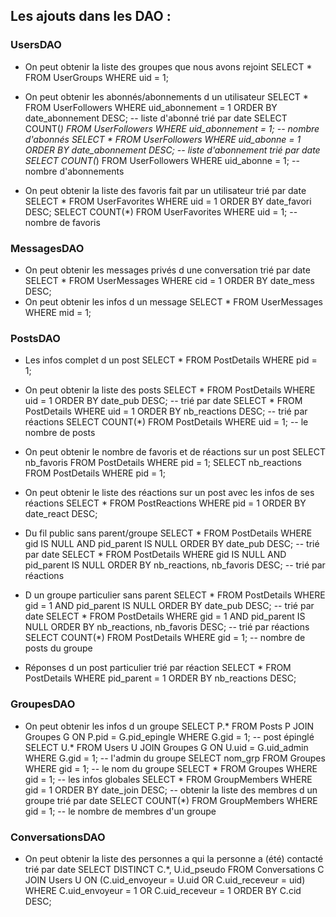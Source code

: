 ## Les ajouts dans les DAO :

### UsersDAO

- On peut obtenir la liste des groupes que nous avons rejoint
SELECT * FROM UserGroups WHERE uid = 1;

- On peut obtenir les abonnés/abonnements d un utilisateur
SELECT * FROM UserFollowers WHERE uid_abonnement = 1 ORDER BY date_abonnement DESC; -- liste d'abonné trié par date
SELECT COUNT(*) FROM UserFollowers WHERE uid_abonnement = 1; -- nombre d'abonnés
SELECT * FROM UserFollowers WHERE uid_abonne = 1 ORDER BY date_abonnement DESC; -- liste d'abonnement trié par date
SELECT COUNT(*) FROM UserFollowers WHERE uid_abonne = 1; -- nombre d'abonnements

- On peut obtenir la liste des favoris fait par un utilisateur trié par date
SELECT * FROM UserFavorites WHERE uid = 1 ORDER BY date_favori DESC;
SELECT COUNT(*) FROM UserFavorites WHERE uid = 1; -- nombre de favoris

### MessagesDAO

- On peut obtenir les messages privés d une conversation trié par date
SELECT * FROM UserMessages WHERE cid = 1 ORDER BY date_mess DESC;
- On peut obtenir les infos d un message
SELECT * FROM UserMessages WHERE mid = 1;

### PostsDAO

- Les infos complet d un post
SELECT * FROM PostDetails WHERE pid = 1;

- On peut obtenir la liste des posts
SELECT * FROM PostDetails WHERE uid = 1 ORDER BY date_pub DESC; -- trié par date
SELECT * FROM PostDetails WHERE uid = 1 ORDER BY nb_reactions DESC; -- trié par réactions
SELECT COUNT(*) FROM PostDetails WHERE uid = 1; -- le nombre de posts

- On peut obtenir le nombre de favoris et de réactions sur un post
SELECT nb_favoris FROM PostDetails WHERE pid = 1;
SELECT nb_reactions FROM PostDetails WHERE pid = 1;

- On peut obtenir le liste des réactions sur un post avec les infos de ses réactions
SELECT * FROM PostReactions WHERE pid = 1 ORDER BY date_react DESC;

- Du fil public sans parent/groupe
SELECT * FROM PostDetails WHERE gid IS NULL AND pid_parent IS NULL ORDER BY date_pub DESC; -- trié par date
SELECT * FROM PostDetails WHERE gid IS NULL AND pid_parent IS NULL ORDER BY nb_reactions, nb_favoris DESC; -- trié par réactions
- D un groupe particulier sans parent
SELECT * FROM PostDetails WHERE gid = 1 AND pid_parent IS NULL ORDER BY date_pub DESC; -- trié par date
SELECT * FROM PostDetails WHERE gid = 1 AND pid_parent IS NULL ORDER BY nb_reactions, nb_favoris DESC; -- trié par réactions
SELECT COUNT(*) FROM PostDetails WHERE gid = 1; -- nombre de posts du groupe
- Réponses d un post particulier trié par réaction
SELECT * FROM PostDetails WHERE pid_parent = 1 ORDER BY nb_reactions DESC;

### GroupesDAO

- On peut obtenir les infos d un groupe
SELECT P.* FROM Posts P JOIN Groupes G ON P.pid = G.pid_epingle WHERE G.gid = 1; -- post épinglé
SELECT U.* FROM Users U JOIN Groupes G ON U.uid = G.uid_admin WHERE G.gid = 1; -- l'admin du groupe
SELECT nom_grp FROM Groupes WHERE gid = 1; -- le nom du groupe
SELECT * FROM Groupes WHERE gid = 1; -- les infos globales
SELECT * FROM GroupMembers WHERE gid = 1 ORDER BY date_join DESC; -- obtenir la liste des membres d un groupe trié par date
SELECT COUNT(*) FROM GroupMembers WHERE gid = 1; -- le nombre de membres d'un groupe

### ConversationsDAO

- On peut obtenir la liste des personnes a qui la personne a (été) contacté trié par date
SELECT DISTINCT C.*, U.id_pseudo FROM Conversations C JOIN Users U ON (C.uid_envoyeur = U.uid OR C.uid_receveur = uid) WHERE C.uid_envoyeur = 1 OR C.uid_receveur = 1 ORDER BY C.cid DESC;